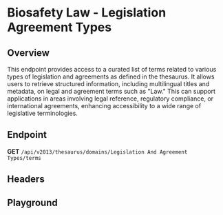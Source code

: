<script setup>
import "@/style.css"
import SwaggerUI from "@/swagger/view/SwaggerUI.vue"
import swaggerJson from "@/swagger/json/thesaurus/biosafety-law/legislation-agreement-types.json";

const swaggerSpecs = [
  { json:swaggerJson, protected: false },
];
</script>

# Biosafety Law - Legislation Agreement Types

## Overview

This endpoint provides access to a curated list of terms related to various types of legislation and agreements as defined in the thesaurus. It allows users to retrieve structured information, including multilingual titles and metadata, on legal and agreement terms such as "Law." This can support applications in areas involving legal reference, regulatory compliance, or international agreements, enhancing accessibility to a wide range of legislative terminologies.


## Endpoint

**GET** `/api/v2013/thesaurus/domains/Legislation And Agreement Types/terms`

## Headers
<!--@include: @/../components/common/header/accept.md-->

## Playground

<SwaggerUI :swaggerSpecs="swaggerSpecs" />